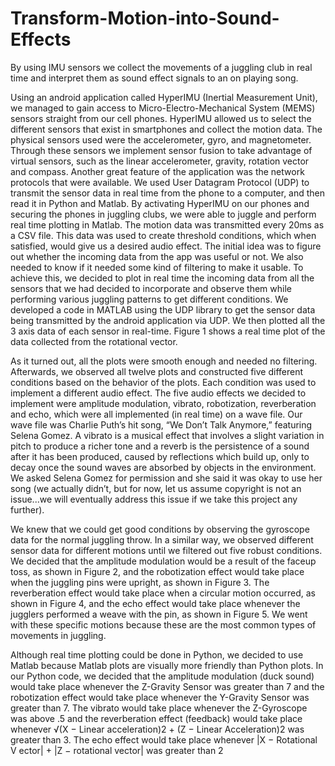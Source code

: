 # Transform-Motion-into-Sound-Effects
By using IMU sensors we collect the movements of a juggling club in real time and interpret them as sound effect signals to an on playing song.

Using an android application called HyperIMU (Inertial Measurement Unit), we managed to gain access to Micro-Electro-Mechanical System (MEMS) sensors straight from our cell phones. HyperIMU allowed us to select the different sensors that exist in smartphones and collect the motion data. The physical sensors used were the accelerometer, gyro, and magnetometer. Through these sensors we implement sensor fusion to take advantage of virtual sensors, such as the linear accelerometer, gravity, rotation vector and compass. Another great feature of the application was the network protocols that were available. We used User Datagram Protocol (UDP) to transmit the sensor data in real time from the phone to a computer, and then read it in Python and Matlab. By activating HyperIMU on our phones and securing the phones in
juggling clubs, we were able to juggle and perform real time plotting in Matlab. The motion data was transmitted every 20ms as a CSV file. This data was used to create threshold conditions, which when satisfied, would give us a desired audio effect. The initial idea was to figure out whether the incoming data from the app was useful or not. We also needed to know if it needed some kind of filtering to make it usable. To achieve this, we decided to plot in real time the incoming data from all the sensors that we had decided to incorporate and observe them while performing various juggling patterns to get different conditions. We developed a code in MATLAB using the UDP library to get the sensor data being transmitted by the android application via UDP. We then plotted all the 3 axis data of each sensor in real-time. Figure 1 shows a real time plot of the data collected from the rotational vector.


As it turned out, all the plots were smooth enough and needed no filtering. Afterwards, we observed all twelve plots and constructed five different conditions based on the behavior of the plots. Each condition was used to implement a different audio effect. The five audio effects we decided to implement were amplitude modulation, vibrato, robotization, reverberation and echo, which were all implemented (in real time) on a wave file. Our wave file was Charlie Puth’s hit song, “We Don’t Talk Anymore,” featuring Selena Gomez. A vibrato is a musical effect that involves a slight variation in pitch to produce a richer tone and a reverb is the persistence of a sound after it has been produced, caused by reflections which build up, only to decay once the sound waves are absorbed by objects in the environment. We asked Selena Gomez for permission and she said it was okay to use her song (we actually didn’t, but for now, let us assume copyright is not an issue...we will eventually address this issue if we take this project any further). 

We knew that we could get good conditions by observing the gyroscope data for the normal juggling throw. In a similar way, we observed different sensor data for different motions until we filtered out five robust conditions. We decided that the amplitude modulation would be a result of the faceup toss, as shown in Figure 2, and the robotization effect would take place when the juggling pins were upright, as shown in Figure 3. The reverberation effect would take place when a circular motion occurred, as shown in Figure 4, and the echo effect would take place whenever the jugglers performed a weave with the pin, as shown in Figure 5. We went with these specific motions because these are the most common types of movements in juggling.

Although real time plotting could be done in Python, we decided to use Matlab because Matlab plots are visually more friendly than Python plots. In our Python code, we decided that the amplitude modulation (duck sound) would take place whenever the Z-Gravity Sensor was greater than 7 and the robotization effect would take place whenever the Y-Gravity Sensor was greater than 7. The vibrato would take place whenever the Z-Gyroscope was above .5 and the reverberation effect (feedback) would take place whenever √(X − Linear acceleration)2 + (Z − Linear Acceleration)2 was greater than 3. The echo effect would take place whenever |X − Rotational V ector| + |Z − rotational vector| was greater than 2 

